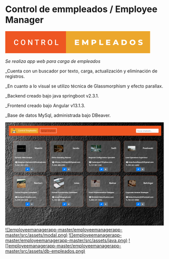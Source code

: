 # Control de emmpleados / Employee Manager


[![](employeemanagerapp-master/employeemanagerapp-master/src/assets/control-empleados.svg)]()

_Se realiza app web para carga de empleados_  

_Cuenta con un buscador por texto, carga, actualización y eliminación de registros.  

_En cuanto a lo visual se utilizo técnica de Glassmorphism y efecto parallax.  

_Backend creado bajo java springboot v2.3.1.  

_Frontend creado bajo Angular v13.1.3.  

_Base de datos MySql, administrada bajo DBeaver.  

 [![](employeemanagerapp-master/employeemanagerapp-master/src/assets/front1.png)]()
 [![]employeemanagerapp-master/employeemanagerapp-master/src/assets/modal.png)]()
 [![]employeemanagerapp-master/employeemanagerapp-master/src/assets/java.png)]() 
 [![]employeemanagerapp-master/employeemanagerapp-master/src/assets/db-empleados.png)]()
 
